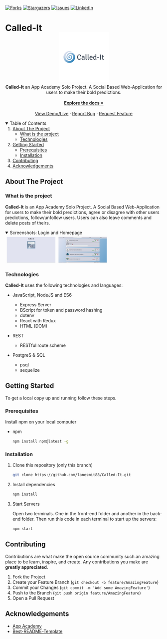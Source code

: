 [![Forks][forks-shield]][forks-url]
[![Stargazers][stars-shield]][stars-url]
[![Issues][issues-shield]][issues-url]
[![LinkedIn][linkedin-shield]][linkedin-url2]
<!--ReactSkipperStart -->

<h1>Called-It</h1>
<br />
<p align="center"  style='margin-top: -40px; margin-bottom: -10px;'>
  <a href="https://github.com/lanesmit88/Called-It">
    <img src="./images/logo.png" alt="Logo" width="160" height="160" style="object-fit: contain">
  </a>

  <p align="center">
    <b>Called-It</b> an App Academy Solo Project. A Social Based Web-Application for users to make their bold predictions.
    <br />
    <br />
    <a href="https://github.com/lanesmit88/Called-It/wiki"><strong>Explore the docs »</strong></a>
    <br />
    <br />
    <a href="https://i-called-it.herokuapp.com/">View Demo/Live</a>
    ·
    <a href="https://github.com/lanesmit88/Called-It/issues">Report Bug</a>
    ·
    <a href="https://github.com/lanesmit88/Called-It/issues">Request Feature</a>
  </p>
</p>



<details open='open'>
   <summary>Table of Contents</summary>
   <ol style='margin: 0px 30px 0px 0px'>
      <li>
         <a href="#about-the-project">About The Project</a>
         <ul>
            <li><a href="#what-is-the-project">What is the project</a></li>
            <li><a href="#technologies">Technologies</a></li>
         </ul>
      </li>
      <li>
         <a href="#getting-started">Getting Started</a>
         <ul>
         <li><a href="#prerequisites">Prerequisites</a></li>
         <li><a href="#installation">Installation</a></li>
         </ul>
      </li>
      <li><a href="#contributing">Contributing</a></li>
      <li><a href="#acknowledgements">Acknowledgements</a></li>
   </ol>
</details>



## About The Project
### What is the project
 **Called-It** is an App Academy Solo Project. A Social Based Web-Application for users to make their bold predictions, agree or disagree with other users predictions, follow/unfollow users. Users can also leave comments and delete posts of theirs.
<!--ReactSkipperEnd -->

<!--ReactSkipperStart -->
<details open="open">
   <summary>Screenshots: Login and Homepage</summary>
   <div style="display: flex">
      <img src="/images/Login.png" width="31%" height="30%" style="margin: 5px"/>
      <img src="/images/home.png" width="31%" height="30%"  style="margin: 5px"/>
   <div>
</details>


### Technologies
**Called-It** uses the following technologies and languages:

* JavaScript, NodeJS and ES6
  - Express Server
  - BScript for token and password hashing
  - dotenv
  - React with Redux
  - HTML (DOM)

* REST
  - RESTful route scheme

* PostgreS & SQL
  - psql
  - sequelize
<!--ReactSkipperEnd -->

## Getting Started

To get a local copy up and running follow these steps.

### Prerequisites

Install npm on your local computer
* npm
  ```sh
  npm install npm@latest -g
  ```

### Installation
1. Clone this repository (only this branch)

   ```bash
   git clone https://github.com/lanesmit88/Called-It.git
   ```

2. Install dependencies

      ```bash
      npm install
      ```

3. Start Servers
   <br />
   <p>  Open two terminals. One in the front-end folder and another in the back-end folder. Then run this code in each terminal to start up the servers:</p>

      ```bash
      npm start
      ```
      
## Contributing

Contributions are what make the open source community such an amazing place to be learn, inspire, and create. Any contributions you make are **greatly appreciated**.

1. Fork the Project
2. Create your Feature Branch (`git checkout -b feature/AmazingFeature`)
3. Commit your Changes (`git commit -m 'Add some AmazingFeature'`)
4. Push to the Branch (`git push origin feature/AmazingFeature`)
5. Open a Pull Request


## Acknowledgements

* [App Academy](https://www.appacademy.io/)
* [Best-README-Template](https://github.com/othneildrew/Best-README-Template)

[contributors-shield]: https://img.shields.io/github/contributors/rhwebster/forgetMeNot.svg?style=for-the-badge
[contributors-url]: https://github.com/rhwebster/forgetMeNot/graphs/contributors
[forks-shield]: https://img.shields.io/github/forks/rhwebster/forgetMeNot.svg?style=for-the-badge
[forks-url]: https://github.com/rhwebster/forgetMeNot/network/members
[stars-shield]: https://img.shields.io/github/stars/rhwebster/forgetMeNot.svg?style=for-the-badge
[stars-url]: https://github.com/rhwebster/forgetMeNot/stargazers
[issues-shield]: https://img.shields.io/github/issues/rhwebster/forgetMeNot.svg?style=for-the-badge
[issues-url]: https://github.com/rhwebster/forgetMeNot/issues
[license-shield]: https://img.shields.io/github/license/rhwebster/forgetMeNot.svg?style=for-the-badge
[license-url]: https://github.com/rhwebster/forgetMeNot/blob/master/LICENSE.txt
[linkedin-shield]: https://img.shields.io/badge/-LinkedIn-black.svg?style=for-the-badge&logo=linkedin&colorB=555
[linkedin-url2]: https://www.linkedin.com/in/lane-smit-724291203/
